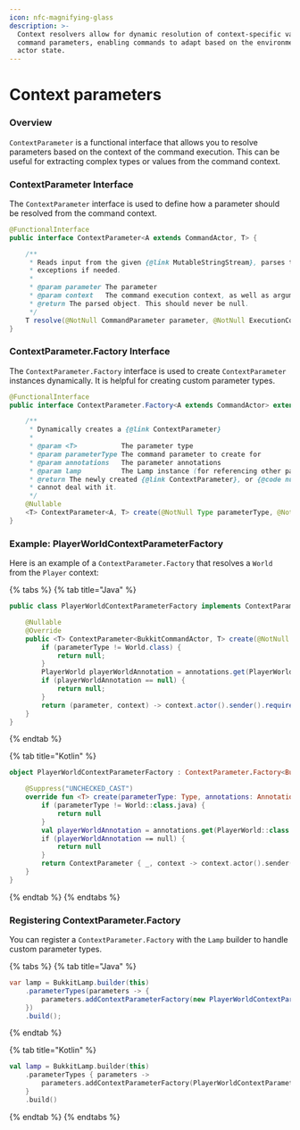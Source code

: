 ```yaml
---
icon: nfc-magnifying-glass
description: >-
  Context resolvers allow for dynamic resolution of context-specific values into
  command parameters, enabling commands to adapt based on the environment or
  actor state.
---
```


# Context parameters

### Overview

`ContextParameter` is a functional interface that allows you to resolve parameters based on the context of the command execution. This can be useful for extracting complex types or values from the command context.

### ContextParameter Interface

The `ContextParameter` interface is used to define how a parameter should be resolved from the command context.

```java
@FunctionalInterface
public interface ContextParameter<A extends CommandActor, T> {

    /**
     * Reads input from the given {@link MutableStringStream}, parses the object, or throws
     * exceptions if needed.
     *
     * @param parameter The parameter
     * @param context   The command execution context, as well as arguments that have been resolved
     * @return The parsed object. This should never be null.
     */
    T resolve(@NotNull CommandParameter parameter, @NotNull ExecutionContext<A> context);
}
```

### ContextParameter.Factory Interface

The `ContextParameter.Factory` interface is used to create `ContextParameter` instances dynamically. It is helpful for creating custom parameter types.

```java
@FunctionalInterface
public interface ContextParameter.Factory<A extends CommandActor> extends ParameterFactory {

    /**
     * Dynamically creates a {@link ContextParameter}
     *
     * @param <T>           The parameter type
     * @param parameterType The command parameter to create for
     * @param annotations   The parameter annotations
     * @param lamp          The Lamp instance (for referencing other parameter types)
     * @return The newly created {@link ContextParameter}, or {@code null} if this factory
     * cannot deal with it.
     */
    @Nullable
    <T> ContextParameter<A, T> create(@NotNull Type parameterType, @NotNull AnnotationList annotations, @NotNull Lamp<A> lamp);
}
```

### Example: PlayerWorldContextParameterFactory

Here is an example of a `ContextParameter.Factory` that resolves a `World` from the `Player` context:

{% tabs %}
{% tab title="Java" %}
```java
public class PlayerWorldContextParameterFactory implements ContextParameter.Factory<BukkitCommandActor> {

    @Nullable
    @Override
    public <T> ContextParameter<BukkitCommandActor, T> create(@NotNull Type parameterType, @NotNull AnnotationList annotations, @NotNull Lamp<BukkitCommandActor> lamp) {
        if (parameterType != World.class) {
            return null;
        }
        PlayerWorld playerWorldAnnotation = annotations.get(PlayerWorld.class);
        if (playerWorldAnnotation == null) {
            return null;
        }
        return (parameter, context) -> context.actor().sender().requirePlayer().getWorld();
    }
}
```
{% endtab %}

{% tab title="Kotlin" %}
```kotlin
object PlayerWorldContextParameterFactory : ContextParameter.Factory<BukkitCommandActor> {

    @Suppress("UNCHECKED_CAST")
    override fun <T> create(parameterType: Type, annotations: AnnotationList, lamp: Lamp<BukkitCommandActor>): ContextParameter<BukkitCommandActor, T>? {
        if (parameterType != World::class.java) {
            return null
        }
        val playerWorldAnnotation = annotations.get(PlayerWorld::class.java)
        if (playerWorldAnnotation == null) {
            return null
        }
        return ContextParameter { _, context -> context.actor().sender().requirePlayer().world } as ContextParameter<BukkitCommandActor, T>
    }
}
```
{% endtab %}
{% endtabs %}

### Registering ContextParameter.Factory

You can register a `ContextParameter.Factory` with the `Lamp` builder to handle custom parameter types.

{% tabs %}
{% tab title="Java" %}
```java
var lamp = BukkitLamp.builder(this)
    .parameterTypes(parameters -> {
        parameters.addContextParameterFactory(new PlayerWorldContextParameterFactory());
    })
    .build();
```
{% endtab %}

{% tab title="Kotlin" %}
```kotlin
val lamp = BukkitLamp.builder(this)
    .parameterTypes { parameters ->
        parameters.addContextParameterFactory(PlayerWorldContextParameterFactory())
    }
    .build()
```
{% endtab %}
{% endtabs %}

